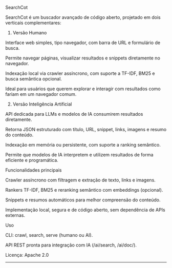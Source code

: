SearchCot

SearchCot é um buscador avançado de código aberto, projetado em dois verticais complementares:

1. Versão Humano

Interface web simples, tipo navegador, com barra de URL e formulário de busca.

Permite navegar páginas, visualizar resultados e snippets diretamente no navegador.

Indexação local via crawler assíncrono, com suporte a TF-IDF, BM25 e busca semântica opcional.

Ideal para usuários que querem explorar e interagir com resultados como fariam em um navegador comum.



2. Versão Inteligência Artificial

API dedicada para LLMs e modelos de IA consumirem resultados diretamente.

Retorna JSON estruturado com título, URL, snippet, links, imagens e resumo do conteúdo.

Indexação em memória ou persistente, com suporte a ranking semântico.

Permite que modelos de IA interpretem e utilizem resultados de forma eficiente e programática.




Funcionalidades principais

Crawler assíncrono com filtragem e extração de texto, links e imagens.

Rankers TF-IDF, BM25 e reranking semântico com embeddings (opcional).

Snippets e resumos automáticos para melhor compreensão do conteúdo.

Implementação local, segura e de código aberto, sem dependência de APIs externas.


Uso

CLI: crawl, search, serve (humano ou AI).

API REST pronta para integração com IA (/ai/search, /ai/doc/<id>).


Licença: Apache 2.0


---
